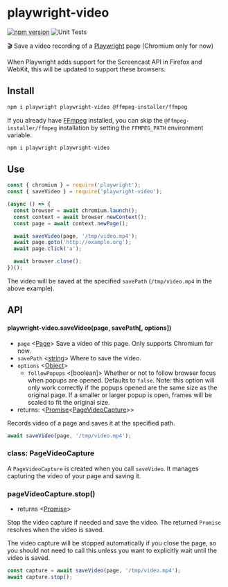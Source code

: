 # playwright-video

[![npm version](https://badge.fury.io/js/playwright-video.svg)](https://badge.fury.io/js/playwright-video) ![Unit Tests](https://github.com/qawolf/playwright-video/workflows/Unit%20Tests/badge.svg)

🎬 Save a video recording of a [Playwright](https://github.com/microsoft/playwright) page (Chromium only for now)

When Playwright adds support for the Screencast API in Firefox and WebKit, this will be updated to support these browsers.

## Install

```sh
npm i playwright playwright-video @ffmpeg-installer/ffmpeg
```

If you already have [FFmpeg](https://www.ffmpeg.org) installed, you can skip the `@ffmpeg-installer/ffmpeg` installation by setting the `FFMPEG_PATH` environment variable.

```sh
npm i playwright playwright-video
```

## Use

```js
const { chromium } = require('playwright');
const { saveVideo } = require('playwright-video');

(async () => {
  const browser = await chromium.launch();
  const context = await browser.newContext();
  const page = await context.newPage();

  await saveVideo(page, '/tmp/video.mp4');
  await page.goto('http://example.org');
  await page.click('a');

  await browser.close();
})();
```

The video will be saved at the specified `savePath` (`/tmp/video.mp4` in the above example).

## API

#### playwright-video.saveVideo(page, savePath[, options])

- `page` <[Page]> Save a video of this page. Only supports Chromium for now.
- `savePath` <[string]> Where to save the video.
- `options` <[Object]>
  - `followPopups` <[boolean]> Whether or not to follow browser focus when popups are opened. Defaults to `false`. Note: this option will only work correctly if the popups opened are the same size as the original page. If a smaller or larger popup is open, frames will be scaled to fit the original size.
- returns: <[Promise]<[PageVideoCapture](#class-pagevideocapture)>>

Records video of a page and saves it at the specified path.

```js
await saveVideo(page, '/tmp/video.mp4');
```

### class: PageVideoCapture

A `PageVideoCapture` is created when you call `saveVideo`. It manages capturing the video of your page and saving it.

### pageVideoCapture.stop()

- returns <[Promise]>

Stop the video capture if needed and save the video. The returned `Promise` resolves when the video is saved.

The video capture will be stopped automatically if you close the page, so you should not need to call this unless you want to explicitly wait until the video is saved.

```js
const capture = await saveVideo(page, '/tmp/video.mp4');
await capture.stop();
```

[object]: https://developer.mozilla.org/en-US/docs/Web/JavaScript/Reference/Global_Objects/Object 'Object'
[page]: https://github.com/microsoft/playwright/blob/master/docs/api.md#class-page 'Page'
[promise]: https://developer.mozilla.org/en-US/docs/Web/JavaScript/Reference/Global_Objects/Promise 'Promise'
[string]: https://developer.mozilla.org/en-US/docs/Web/JavaScript/Data_structures#String_type 'string'
